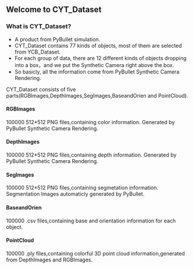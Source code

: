 ## Welcome to CYT_Dataset
### What is CYT_Dataset?
- A product from PyBullet simulation.
- CYT_Dataset contains 77 kinds of objects, most of them are selected from YCB_Dataset.
- For each group of data, there are 12 different kinds of objects dropping into a box，and we put the Synthetic Camera right above the box.
- So basicly, all the information come from PyBullet Synthetic Camera Rendering.

CYT_Dataset consists of five parts(RGBImages,DepthImages,SegImages,BaseandOrien and PointCloud).
#### RGBImages
100000 512*512 PNG files,containing color information. Generated by PyBullet Synthetic Camera Rendering.
#### DepthImages
100000 512*512 PNG files,containing depth information. Generated by PyBullet Synthetic Camera Rendering.
#### SegImages
100000 512*512 PNG files,containing segmetation information. Segmentation Images automaticly generated by PyBullet.
#### BaseandOrien
100000 .csv files,containing base and orientation information for each object.
#### PointCloud
100000 .ply files,containing colorful 3D point cloud information,generated from DepthImages and RGBImages.

